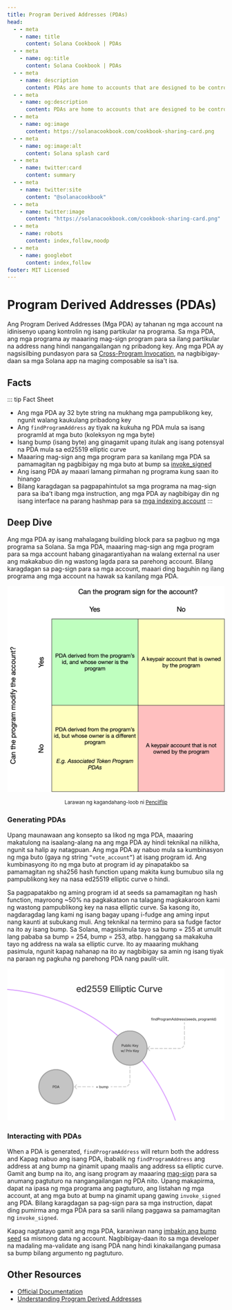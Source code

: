 ```yaml
---
title: Program Derived Addresses (PDAs)
head:
  - - meta
    - name: title
      content: Solana Cookbook | PDAs
  - - meta
    - name: og:title
      content: Solana Cookbook | PDAs
  - - meta
    - name: description
      content: PDAs are home to accounts that are designed to be controlled by a specific program. Learn about PDAs and more Core Concepts at The Solana cookbook.
  - - meta
    - name: og:description
      content: PDAs are home to accounts that are designed to be controlled by a specific program. Learn about PDAs and more Core Concepts at The Solana cookbook.
  - - meta
    - name: og:image
      content: https://solanacookbook.com/cookbook-sharing-card.png
  - - meta
    - name: og:image:alt
      content: Solana splash card
  - - meta
    - name: twitter:card
      content: summary
  - - meta
    - name: twitter:site
      content: "@solanacookbook"
  - - meta
    - name: twitter:image
      content: "https://solanacookbook.com/cookbook-sharing-card.png"
  - - meta
    - name: robots
      content: index,follow,noodp
  - - meta
    - name: googlebot
      content: index,follow
footer: MIT Licensed
---
```


# Program Derived Addresses (PDAs)

Ang Program Derived Addresses (Mga PDA) ay tahanan ng mga account na idinisenyo upang kontrolin ng isang partikular na programa. Sa mga PDA, ang mga programa ay maaaring mag-sign program para sa ilang partikular na address nang hindi nangangailangan ng pribadong key. Ang mga PDA ay nagsisilbing pundasyon para sa [Cross-Program Invocation](https://docs.solana.com/developing/programming-model/calling-between-programs#cross-program-invocations), na nagbibigay-daan sa mga Solana app na maging composable sa isa't isa.

## Facts

::: tip Fact Sheet
- Ang mga PDA ay 32 byte string na mukhang mga pampublikong key, ngunit walang kaukulang pribadong key
- Ang `findProgramAddress` ay tiyak na kukuha ng PDA mula sa isang programId at mga buto (koleksyon ng mga byte)
- Isang bump (isang byte) ang ginagamit upang itulak ang isang potensyal na PDA mula sa ed25519 elliptic curve
- Maaaring mag-sign ang mga program para sa kanilang mga PDA sa pamamagitan ng pagbibigay ng mga buto at bump sa [invoke_signed](https://docs.solana.com/developing/programming-model/calling-between-programs#program-signed-accounts)
- Ang isang PDA ay maaari lamang pirmahan ng programa kung saan ito hinango
- Bilang karagdagan sa pagpapahintulot sa mga programa na mag-sign para sa iba't ibang mga instruction, ang mga PDA ay nagbibigay din ng isang interface na parang hashmap para sa [mga indexing account](../guides/account-maps.md)
:::

## Deep Dive

Ang mga PDA ay isang mahalagang building block para sa pagbuo ng mga programa sa Solana. Sa mga PDA, maaaring mag-sign ang mga program para sa mga account habang ginagarantiyahan na walang external na user ang makakabuo din ng wastong lagda para sa parehong account. Bilang karagdagan sa pag-sign para sa mga account, maaari ding baguhin ng ilang programa ang mga account na hawak sa kanilang mga PDA.

![Accounts matrix](./account-matrix.png)

<small style="text-align:center;display:block;">Larawan ng kagandahang-loob ni <a href="https://twitter.com/pencilflip">Pencilflip</a></small>

### Generating PDAs

Upang maunawaan ang konsepto sa likod ng mga PDA, maaaring makatulong na isaalang-alang na ang mga PDA ay hindi teknikal na nilikha, ngunit sa halip ay natagpuan. Ang mga PDA ay nabuo mula sa kumbinasyon ng mga buto (gaya ng string `“vote_account”`) at isang program id. Ang kumbinasyong ito ng mga buto at program id ay pinapatakbo sa pamamagitan ng sha256 hash function upang makita kung bumubuo sila ng pampublikong key na nasa ed25519 elliptic curve o hindi.

Sa pagpapatakbo ng aming program id at seeds sa pamamagitan ng hash function, mayroong ~50% na pagkakataon na talagang magkakaroon kami ng wastong pampublikong key na nasa elliptic curve. Sa kasong ito, nagdaragdag lang kami ng isang bagay upang i-fudge ang aming input nang kaunti at subukang muli. Ang teknikal na termino para sa fudge factor na ito ay isang bump. Sa Solana, magsisimula tayo sa bump = 255 at umulit lang pababa sa bump = 254, bump = 253, atbp. hanggang sa makakuha tayo ng address na wala sa elliptic curve. Ito ay maaaring mukhang pasimula, ngunit kapag nahanap na ito ay nagbibigay sa amin ng isang tiyak na paraan ng pagkuha ng parehong PDA nang paulit-ulit.

![PDA on the ellipitic curve](./pda-curve.png)

### Interacting with PDAs

When a PDA is generated, `findProgramAddress` will return both the address and Kapag nabuo ang isang PDA, ibabalik ng `findProgramAddress` ang address at ang bump na ginamit upang maalis ang address sa elliptic curve. Gamit ang bump na ito, ang isang program ay maaaring [mag-sign](../references/accounts.md#sign-with-a-pda) para sa anumang pagtuturo na nangangailangan ng PDA nito. Upang makapirma, dapat na ipasa ng mga programa ang pagtuturo, ang listahan ng mga account, at ang mga buto at bump na ginamit upang gawing `invoke_signed` ang PDA. Bilang karagdagan sa pag-sign para sa mga instruction, dapat ding pumirma ang mga PDA para sa sarili nilang paggawa sa pamamagitan ng `invoke_signed`.

Kapag nagtatayo gamit ang mga PDA, karaniwan nang [imbakin ang bump seed](https://github.com/solana-labs/solana-program-library/blob/78e29e9238e555967b9125799d7d420d7d12b959/token-swap/program/src/state.rs#L100) sa mismong data ng account. Nagbibigay-daan ito sa mga developer na madaling ma-validate ang isang PDA nang hindi kinakailangang pumasa sa bump bilang argumento ng pagtuturo.

## Other Resources
- [Official Documentation](https://docs.solana.com/developing/programming-model/calling-between-programs#program-derived-addresses)
- [Understanding Program Derived Addresses](https://www.brianfriel.xyz/understanding-program-derived-addresses/)
